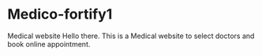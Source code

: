# Medico-fortify1
Medical website
Hello there.
This is a Medical website to select doctors and book online appointment.
